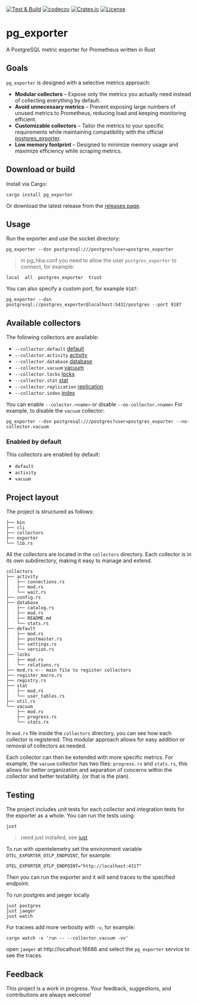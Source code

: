 [![Test & Build](https://github.com/nbari/pg_exporter/actions/workflows/build.yml/badge.svg)](https://github.com/nbari/pg_exporter/actions/workflows/build.yml)
[![codecov](https://codecov.io/gh/nbari/pg_exporter/graph/badge.svg?token=LR19CK9679)](https://codecov.io/gh/nbari/pg_exporter)
[![Crates.io](https://img.shields.io/crates/v/pg_exporter.svg)](https://crates.io/crates/pg_exporter)
[![License](https://img.shields.io/crates/l/pg_exporter.svg)](LICENSE)


# pg_exporter

A PostgreSQL metric exporter for Prometheus written in Rust

## Goals

`pg_exporter` is designed with a selective metrics approach:

* **Modular collectors** – Expose only the metrics you actually need instead of collecting everything by default.
* **Avoid unnecessary metrics** – Prevent exposing large numbers of unused metrics to Prometheus, reducing load and keeping monitoring efficient.
* **Customizable collectors** – Tailor the metrics to your specific requirements while maintaining compatibility with the official [postgres_exporter](https://github.com/prometheus-community/postgres_exporter).
* **Low memory footprint** – Designed to minimize memory usage and maximize efficiency while scraping metrics.

## Download or build

Install via Cargo:

    cargo install pg_exporter

Or download the latest release from the [releases page](https://github.com/nbari/pg_exporter/releases/latest).


## Usage

Run the exporter and use the socket directory:

    pg_exporter --dsn postgresql:///postgres?user=postgres_exporter

> in pg_hba.conf you need to allow the user `postgres_exporter` to connect, for example:

    local  all  postgres_exporter  trust


You can also specify a custom port, for example `9187`:

    pg_exporter --dsn postgresql://postgres_exporter@localhost:5432/postgres --port 9187


## Available collectors

The following collectors are available:

* `--collector.default` [default](src/collectors/default/mod.rs)
* `--collector.activity` [activity](src/collectors/activity/mod.rs)
* `--collector.database` [database](src/collectors/database/mod.rs)
* `--collector.vacuum` [vacuum](src/collectors/vacuum/mod.rs)
* `--collector.locks` [locks](src/collectors/locks/mod.rs)
* `--collector.stat` [stat](src/collectors/stat/mod.rs)
* `--collector.replication` [replication](src/collectors/replication/mod.rs)
* `--collector.index` [index](src/collectors/index/mod.rs)

You can enable `--colector.<name>` or disable `--no-collector.<name>` For example,
to disable the `vacuum` collector:

    pg_exporter --dsn postgresql:///postgres?user=postgres_exporter --no-collector.vacuum

### Enabled by default

This collectors are enabled by default:

* `default`
* `activity`
* `vacuum`


## Project layout

The project is structured as follows:

```
├── bin
├── cli
├── collectors
├── exporter
└── lib.rs
```

All the collectors are located in the `collectors` directory. Each collector is
in its own subdirectory, making it easy to manage and extend.

```
collectors
├── activity
│   ├── connections.rs
│   ├── mod.rs
│   └── wait.rs
├── config.rs
├── database
│   ├── catalog.rs
│   ├── mod.rs
│   ├── README.md
│   └── stats.rs
├── default
│   ├── mod.rs
│   ├── postmaster.rs
│   ├── settings.rs
│   └── version.rs
├── locks
│   ├── mod.rs
│   └── relations.rs
├── mod.rs <-- main file to register collectors
├── register_macro.rs
├── registry.rs
├── stat
│   ├── mod.rs
│   └── user_tables.rs
├── util.rs
└── vacuum
    ├── mod.rs
    ├── progress.rs
    └── stats.rs
```


In `mod.rs` file inside the `collectors` directory, you can see how each
collector is registered. This modular approach allows for easy addition or
removal of collectors as needed.

Each collector can then be extended with more specific metrics. For example,
the `vacuum` collector has two files: `progress.rs` and `stats.rs`, this allows
for better organization and separation of concerns within the collector and
better testability. (or that is the plan).

## Testing

The project includes unit tests for each collector and integration tests for the
exporter as a whole. You can run the tests using:

    just

> need just installed, see [just](https://github.com/casey/just)

To run with opentelemetry set the environment variable `OTEL_EXPORTER_OTLP_ENDPOINT`, for example:

    OTEL_EXPORTER_OTLP_ENDPOINT="http://localhost:4317"

Then you can run the exporter and it will send traces to the specified endpoint.

To run postgres and jaeger locally

    just postgres
    just jaeger
    just watch

For tracees add more verbosity with `-v`, for example:

    cargo watch -x 'run -- --collector.vacuum -vv'

open `jaeger` at http://localhost:16686 and select the `pg_exporter` service to see the traces.

## Feedback

This project is a work in progress. Your feedback, suggestions, and
contributions are always welcome!
